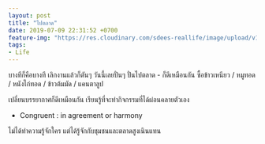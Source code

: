 ```yaml
---
layout: post
title: "ไปตลาด"
date: 2019-07-09 22:31:52 +0700
feature-img: "https://res.cloudinary.com/sdees-reallife/image/upload/v1562769954/line_1562669024097.jpg"
tags:
- Life
---
```

บางทีก็คือบางที เลิกงานแล้วก็ตันๆ วันนี้เลยปั่นๆ ปั่นไปตลาด - ก็ดีเหมือนกัน ซื้อข้าวเหนียว / หมูทอด / หนังไก่ทอด / ข้าวต้มมัด / แคนตาลูป

เปลี่ยนบรรยากาศก็ดีเหมือนกัน เรียนรู้ที่จะทำกิจกรรมที่ได้ผ่อนคลายตัวเอง

- Congruent : in agreement or harmony

<i class="fa fa-child" style="color:plum"></i>

ไม่ได้ทำความรู้จักใคร แต่ได้รู้จักกับชุมชนและตลาดสูงเนินแทน
